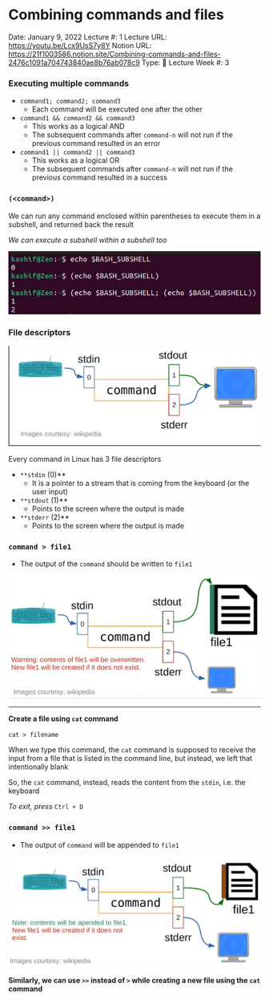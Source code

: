 # Combining commands and files

Date: January 9, 2022
Lecture #: 1
Lecture URL: https://youtu.be/Lcx9UsS7y8Y
Notion URL: https://21f1003586.notion.site/Combining-commands-and-files-2476c1091a704743840ae8b76ab078c9
Type: 📒 Lecture
Week #: 3

### Executing multiple commands

- `command1; command2; command3`
    - Each command will be executed one after the other
- `command1 && command2 && command3`
    - This works as a logical AND
    - The subsequent commands after `command-n` will not run if the previous command resulted in an error
- `command1 || command2 || command3`
    - This works as a logical OR
    - The subsequent commands after `command-n` will not run if the previous command resulted in a success

### `(<command>)`

We can run any command enclosed within parentheses to execute them in a subshell, and returned back the result

*We can execute a subshell within a subshell too*

![VirtualBox_Ubuntu_10_01_2022_14_21_29.png](Combining%20commands%20and%20files%20a56f9f1faca34ff2b4a3e81ff63a83ac/VirtualBox_Ubuntu_10_01_2022_14_21_29.png)

### File descriptors

![Untitled](Combining%20commands%20and%20files%20a56f9f1faca34ff2b4a3e81ff63a83ac/Untitled.png)

Every command in Linux has 3 file descriptors

- `**stdin` $(0)$**
    - It is a pointer to a stream that is coming from the keyboard (or the user input)
- `**stdout` $(1)$**
    - Points to the screen where the output is made
- `**stderr` $(2)$**
    - Points to the screen where the output is made

### `command > file1`

- The output of the `command` should be written to `file1`

![Untitled](Combining%20commands%20and%20files%20a56f9f1faca34ff2b4a3e81ff63a83ac/Untitled%201.png)

---

**Create a file using `cat` command**

`cat > filename`

When we type this command, the `cat` command is supposed to receive the input from a file that is listed in the command line, but instead, we left that intentionally blank

So, the `cat` command, instead, reads the content from the `stdin`, i.e. the keyboard

*To exit, press* `Ctrl + D`

### `command >> file1`

- The output of `command` will be appended to `file1`

![Untitled](Combining%20commands%20and%20files%20a56f9f1faca34ff2b4a3e81ff63a83ac/Untitled%202.png)

**Similarly, we can use `>>` instead of `>` while creating a new file using the `cat` command**